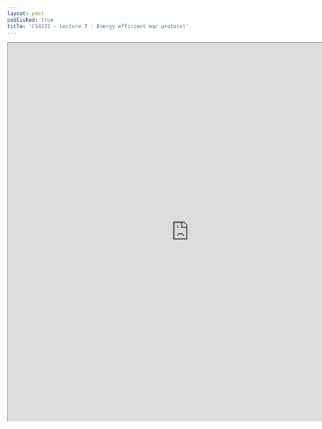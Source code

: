 ```yaml
---
layout: post
published: true
title: 'CS4222 - Lecture 7 : Energy efficient mac protocol'
---
```

<iframe src="https://drive.google.com/file/d/1W8ED_OpAB6H4X-HnfIKbFutux1gbnrqb/preview" width="840" height="880"></iframe>
